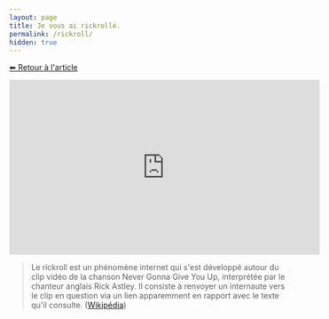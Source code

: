 ```yaml
---
layout: page
title: Je vous ai rickrollé.
permalink: /rickroll/
hidden: true
---
```


[⬅ Retour à l'article](/apprentissage-profond/#les-rseaux-de-neurones)

<iframe width="560" height="315" src="https://www.youtube.com/embed/dQw4w9WgXcQ?autoplay=1" frameborder="0" allowfullscreen></iframe>

>Le rickroll est un phénomène internet qui s'est développé autour du clip vidéo de la chanson Never Gonna Give You Up, interprétée par le chanteur anglais Rick Astley. Il consiste à renvoyer un internaute vers le clip en question via un lien apparemment en rapport avec le texte qu'il consulte. ([Wikipédia](https://fr.wikipedia.org/wiki/Rickroll))